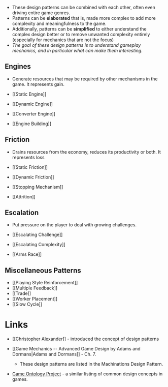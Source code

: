 * These design patterns can be combined with each other, often even driving entire game genres. 
* Patterns can be **elaborated** that is, made more complex to add more complexity and meaningfulness to the game.  
* Additionally, patterns can be **simplified** to either understand the complex design better or to remove unwanted  complexity entirely (especially for mechanics that are not the focus) 
* *The goal of these design patterns is to understand gameplay mechanics, and in particular what can make them interesting*. 
## Engines 
* Generate resources that may be required by other mechanisms in the game. It represents gain.

* [[Static Engine]]
* [[Dynamic Engine]]
* [[Converter Engine]]
* [[Engine Building]]

## Friction 
* Drains resources from the economy, reduces its productivity or both. It represents loss 

* [[Static Friction]] 
* [[Dynamic Friction]]
* [[Stopping Mechanism]]
* [[Attrition]]

## Escalation 
* Put pressure on the player to deal with growing challenges.

* [[Escalating Challenge]]
* [[Escalating Complexity]]
* [[Arms Race]]

## Miscellaneous Patterns
* [[Playing Style Reinforcement]]
* [[Multiple Feedback]]
* [[Trade]] 
* [[Worker Placement]]
* [[Slow Cycle]]


# Links 
* [[Christopher Alexander]] - introduced the concept of design patterns 
* [[Game Mechanics -- Advanced Game Design by Adams and Dormans|Adams and Dormans]] - Ch. 7. 
	* These design patterns are listed in the Machinations Design Pattern. 

* [Game Ontology Project](https://www.gameontology.com/index.php/Main_Page) - a similar listing of common design concepts in games. 